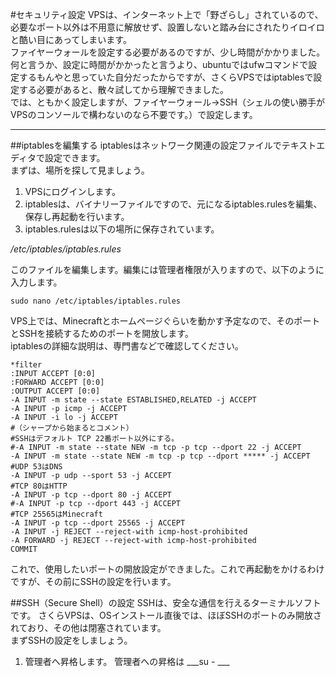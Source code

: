 #セキュリティ設定
 VPSは、インターネット上で「野ざらし」されているので、必要なポート以外は不用意に解放せず、設置しないと踏み台にされたりイロイロと酷い目にあってしまいます。  
 ファイヤーウォールを設定する必要があるのですが、少し時間がかかりました。  
 何と言うか、設定に時間がかかったと言うより、ubuntuではufwコマンドで設定するもんやと思っていた自分だったからですが、さくらVPSではiptablesで設定する必要があると、散々試してから理解できました。  
 では、ともかく設定しますが、ファイヤーウォール→SSH（シェルの使い勝手がVPSのコンソールで構わないのなら不要です。）で設定します。  

----
##iptablesを編集する
 iptablesはネットワーク関連の設定ファイルでテキストエディタで設定できます。  
 まずは、場所を探して見ましょう。

1. VPSにログインします。
1. iptablesは、バイナリーファイルですので、元になるiptables.rulesを編集、保存し再起動を行います。
1. iptables.rulesは以下の場所に保存されています。

_/etc/iptables/iptables.rules_  

このファイルを編集します。編集には管理者権限が入りますので、以下のように入力します。

```
sudo nano /etc/iptables/iptables.rules
```

VPS上では、Minecraftとホームページぐらいを動かす予定なので、そのポートとSSHを接続するためのポートを開放します。  
iptablesの詳細な説明は、専門書などで確認してください。
```
*filter
:INPUT ACCEPT [0:0]
:FORWARD ACCEPT [0:0]
:OUTPUT ACCEPT [0:0]
-A INPUT -m state --state ESTABLISHED,RELATED -j ACCEPT
-A INPUT -p icmp -j ACCEPT
-A INPUT -i lo -j ACCEPT
#（シャープから始まるとコメント）
#SSHはデフォルト TCP 22番ポート以外にする。
#-A INPUT -m state --state NEW -m tcp -p tcp --dport 22 -j ACCEPT
-A INPUT -m state --state NEW -m tcp -p tcp --dport ***** -j ACCEPT
#UDP 53はDNS
-A INPUT -p udp --sport 53 -j ACCEPT
#TCP 80はHTTP
-A INPUT -p tcp --dport 80 -j ACCEPT
#-A INPUT -p tcp --dport 443 -j ACCEPT
#TCP 25565はMinecraft
-A INPUT -p tcp --dport 25565 -j ACCEPT
-A INPUT -j REJECT --reject-with icmp-host-prohibited
-A FORWARD -j REJECT --reject-with icmp-host-prohibited
COMMIT
```

これで、使用したいポートの開放設定ができました。これで再起動をかけるわけですが、その前にSSHの設定を行います。

##SSH（Secure Shell）の設定
 SSHは、安全な通信を行えるターミナルソフトです。
 さくらVPSは、OSインストール直後では、ほぼSSHのポートのみ開放されており、その他は閉塞されています。  
 まずSSHの設定をしましょう。

1. 管理者へ昇格します。  管理者への昇格は ___su - ___

